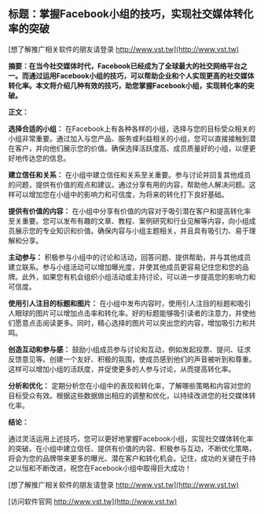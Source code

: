 ## **标题：掌握Facebook小组的技巧，实现社交媒体转化率的突破**

[想了解推广相关软件的朋友请登录 http://www.vst.tw](http://www.vst.tw)

**摘要：在当今社交媒体时代，Facebook已经成为了全球最大的社交网络平台之一。而通过运用Facebook小组的技巧，可以帮助企业和个人实现更高的社交媒体转化率。本文将介绍几种有效的技巧，助您掌握Facebook小组，实现转化率的突破。**

**正文：**

**选择合适的小组：**
在Facebook上有各种各样的小组，选择与您的目标受众相关的小组非常重要。通过加入与您产品、服务或利益相关的小组，您可以直接接触到潜在客户，并向他们展示您的价值。确保选择活跃度高、成员质量好的小组，以便更好地传达您的信息。

**建立信任和关系：**
在小组中建立信任和关系至关重要。参与讨论并回复其他成员的问题，提供有价值的观点和建议。通过分享有用的内容，帮助他人解决问题。这样可以增加您在小组中的影响力和可信度，为将来的转化打下良好基础。

**提供有价值的内容：**
在小组中分享有价值的内容对于吸引潜在客户和提高转化率至关重要。您可以发布有趣的文章、教程、案例研究和行业见解等内容，向小组成员展示您的专业知识和价值。确保内容与小组主题相关，并且具有吸引力、易于理解和分享。

**主动参与：**
积极参与小组中的讨论和活动，回答问题、提供帮助，并与其他成员建立联系。参与小组活动可以增加曝光度，并使其他成员更容易记住您和您的品牌。此外，如果您有机会组织小组活动或主持讨论，可以进一步提高您的影响力和可信度。

**使用引人注目的标题和图片：**
在小组中发布内容时，使用引人注目的标题和吸引人眼球的图片可以增加点击率和转化率。好的标题能够吸引读者的注意力，并使他们愿意点击阅读更多。同时，精心选择的图片可以突出您的内容，增加吸引力和共鸣。

**创造互动和参与感：**
鼓励小组成员参与讨论和互动，例如发起投票、提问、征求反馈意见等。创建一个友好、积极的氛围，使成员感到他们的声音被听到和尊重。这样可以增加小组的活跃度，并促使更多的人参与讨论，从而提高转化率。

**分析和优化：**
定期分析您在小组中的表现和转化率，了解哪些策略和内容对您的目标受众有效。根据这些数据做出相应的调整和优化，以持续改进您的社交媒体转化率。

**结论：**

通过灵活运用上述技巧，您可以更好地掌握Facebook小组，实现社交媒体转化率的突破。在小组中建立信任、提供有价值的内容、积极参与互动，不断优化策略，将会为您的品牌带来更多的曝光、潜在客户和转化机会。记住，成功的关键在于持之以恒和不断改进，祝您在Facebook小组中取得巨大成功！

[想了解推广相关软件的朋友请登录 http://www.vst.tw](http://www.vst.tw)


[访问软件官网 http://www.vst.tw](http://www.vst.tw)
